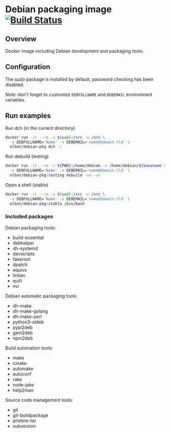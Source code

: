 # Debian packaging image [![Build Status](https://travis-matrix-badges.herokuapp.com/repos/olbat/dockerfiles/branches/master/3)](https://travis-ci.org/olbat/dockerfiles)

## Overview
Docker image including Debian development and packaging tools.

## Configuration
The _sudo_ package is installed by default, password checking has been disabled.

_Note:_ don't forget to customize `DEBFULLNAME` and `DEBEMAIL` environment variables.

## Run examples
Run dch (in the current directory)
```bash
docker run -it --rm -v $(pwd):/src -w /src \
  -e DEBFULLNAME='Name' -e DEBEMAIL='name@domain.tld' \
  olbat/debian-pkg dch -i
```

Run debuild (testing)
```bash
docker run -it --rm -v ${PWD}:/home/debian -w /home/debian/$(basename $PWD) \
  -e DEBFULLNAME='Name' -e DEBEMAIL='name@domain.tld' \
  olbat/debian-pkg:testing debuild -us -uc
```

Open a shell (stable)
```bash
docker run -it --rm -v $(pwd):/src -w /src \
  -e DEBFULLNAME='Name' -e DEBEMAIL='name@domain.tld' \
  olbat/debian-pkg:stable /bin/bash
```

### Included packages

Debian packaging tools:
* build-essential
* debhelper
* dh-systemd
* devscripts
* fakeroot
* dpatch
* equivs
* lintian
* quilt
* nvi

Debian automatic packaging tools:
* dh-make
* dh-make-golang
* dh-make-perl
* python3-stdeb
* pypi2deb
* gem2deb
* npm2deb

Build automation tools:
* make
* cmake
* automake
* autoconf
* rake
* node-jake
* help2man

Source code management tools:
* git
* git-buildpackage
* pristine-tar
* subversion
